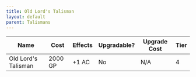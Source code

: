 ```yaml
---
title: Old Lord's Talisman
layout: default
parent: Talismans
---
```


| Name                | Cost    | Effects | Upgradable? | Upgrade Cost | Tier |
| ------------------- | ------- | ------- | ----------- | ------------ | ---- |
| Old Lord's Talisman | 2000 GP | +1 AC   | No          | N/A          | 4    |
